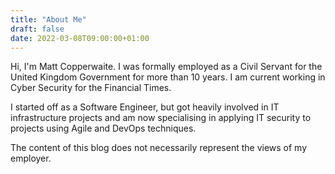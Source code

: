 ```yaml
---
title: "About Me"
draft: false
date: 2022-03-08T09:00:00+01:00
---
```

<!--alex ignore servant-->
Hi, I'm Matt Copperwaite. I was formally employed as a Civil Servant for the United Kingdom Government for more than 10 years. I am current working in Cyber Security for the Financial Times.

I started off as a Software Engineer, but got heavily involved in IT infrastructure projects and am now specialising in applying IT security to projects using Agile and DevOps techniques.

The content of this blog does not necessarily represent the views of my employer.
